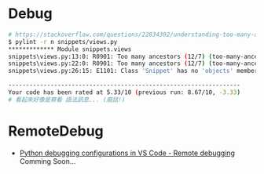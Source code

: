 # Debug

```sh
# https://stackoverflow.com/questions/22834392/understanding-too-many-ancestors-from-pylint
$ pylint -r n snippets/views.py
************* Module snippets.views
snippets\views.py:13:0: R0901: Too many ancestors (12/7) (too-many-ancestors)
snippets\views.py:22:0: R0901: Too many ancestors (12/7) (too-many-ancestors)
snippets\views.py:26:15: E1101: Class 'Snippet' has no 'objects' member (no-member)

------------------------------------------------------------------
Your code has been rated at 5.33/10 (previous run: 8.67/10, -3.33)
# 看起來好像是察看 語法訊息... (廢話!)
```


# RemoteDebug

- [Python debugging configurations in VS Code - Remote debugging](https://code.visualstudio.com/docs/python/debugging#_remote-debugging) Comming Soon...

